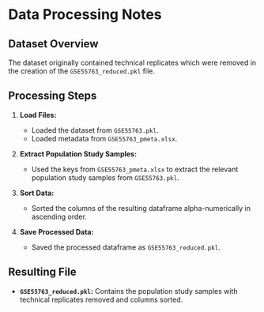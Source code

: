 # Data Processing Notes

## Dataset Overview

The dataset originally contained technical replicates which were removed in the creation of the `GSE55763_reduced.pkl` file.

## Processing Steps

1. **Load Files:**
   - Loaded the dataset from `GSE55763.pkl`.
   - Loaded metadata from `GSE55763_pmeta.xlsx`.

2. **Extract Population Study Samples:**
   - Used the keys from `GSE55763_pmeta.xlsx` to extract the relevant population study samples from `GSE55763.pkl`.

3. **Sort Data:**
   - Sorted the columns of the resulting dataframe alpha-numerically in ascending order.

4. **Save Processed Data:**
   - Saved the processed dataframe as `GSE55763_reduced.pkl`.

## Resulting File

- **`GSE55763_reduced.pkl`:** Contains the population study samples with technical replicates removed and columns sorted.